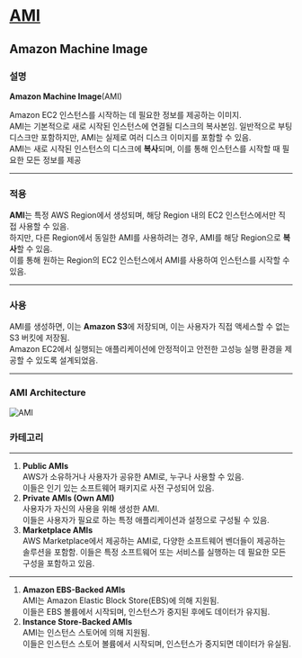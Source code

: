 # [AMI](https://docs.aws.amazon.com/AWSEC2/latest/UserGuide/AMIs.html)

## Amazon Machine Image

### 설명    

**Amazon Machine Image**(AMI)

Amazon EC2 인스턴스를 시작하는 데 필요한 정보를 제공하는 이미지.  
AMI는 기본적으로 새로 시작된 인스턴스에 연결될 디스크의 복사본임. 일반적으로 부팅 디스크만 포함하지만, AMI는 실제로 여러 디스크 이미지를 포함할 수 있음.  
AMI는 새로 시작된 인스턴스의 디스크에 **복사**되며, 이를 통해 인스턴스를 시작할 때 필요한 모든 정보를 제공

---------------------------------------------
### 적용

**AMI**는 특정 AWS Region에서 생성되며, 해당 Region 내의 EC2 인스턴스에서만 직접 사용할 수 있음.  
하지만, 다른 Region에서 동일한 AMI를 사용하려는 경우, AMI를 해당 Region으로 **복사**할 수 있음.  
이를 통해 원하는 Region의 EC2 인스턴스에서 AMI를 사용하여 인스턴스를 시작할 수 있음.

---------------------------------------------

### 사용
AMI를 생성하면, 이는 **Amazon S3**에 저장되며, 이는 사용자가 직접 액세스할 수 없는 S3 버킷에 저장됨.  
Amazon EC2에서 실행되는 애플리케이션에 안정적이고 안전한 고성능 실행 환경을 제공할 수 있도록 설계되었음.

---------------------------------------------

### AMI Architecture

![AMI](https://github.com/LeeWooJung/AWS-SAA-C03/assets/31682438/4bca120d-cc59-4aef-bbc2-826ca06a2905)

### 카테고리

---------------------------------------------

1. **Public AMIs**  
AWS가 소유하거나 사용자가 공유한 AMI로, 누구나 사용할 수 있음.  
이들은 인기 있는 소프트웨어 패키지로 사전 구성되어 있음.
2. **Private AMIs (Own AMI)**  
사용자가 자신의 사용을 위해 생성한 AMI.  
이들은 사용자가 필요로 하는 특정 애플리케이션과 설정으로 구성될 수 있음.
3. **Marketplace AMIs**  
AWS Marketplace에서 제공하는 AMI로, 다양한 소프트웨어 벤더들이 제공하는 솔루션을 포함함. 이들은 특정 소프트웨어 또는 서비스를 실행하는 데 필요한 모든 구성을 포함하고 있음.

---------------------------------------------

1. **Amazon EBS-Backed AMIs**  
AMI는 Amazon Elastic Block Store(EBS)에 의해 지원됨.  
이들은 EBS 볼륨에서 시작되며, 인스턴스가 중지된 후에도 데이터가 유지됨.
2. **Instance Store-Backed AMIs**  
AMI는 인스턴스 스토어에 의해 지원됨.  
이들은 인스턴스 스토어 볼륨에서 시작되며, 인스턴스가 중지되면 데이터가 유실됨.
